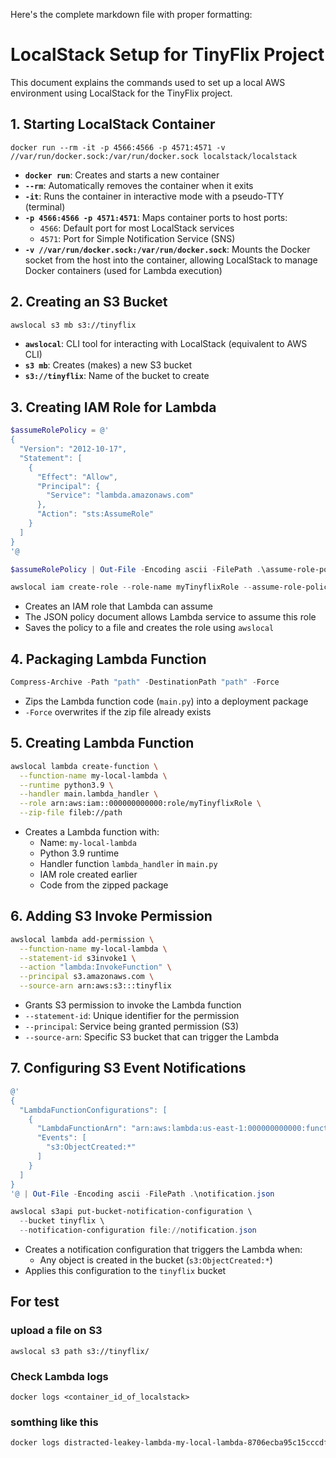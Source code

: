 Here's the complete markdown file with proper formatting:


# LocalStack Setup for TinyFlix Project

This document explains the commands used to set up a local AWS environment using LocalStack for the TinyFlix project.

## 1. Starting LocalStack Container

```docker
docker run --rm -it -p 4566:4566 -p 4571:4571 -v //var/run/docker.sock:/var/run/docker.sock localstack/localstack
```

- **`docker run`**: Creates and starts a new container
- **`--rm`**: Automatically removes the container when it exits
- **`-it`**: Runs the container in interactive mode with a pseudo-TTY (terminal)
- **`-p 4566:4566 -p 4571:4571`**: Maps container ports to host ports:
  - `4566`: Default port for most LocalStack services
  - `4571`: Port for Simple Notification Service (SNS)
- **`-v //var/run/docker.sock:/var/run/docker.sock`**: Mounts the Docker socket from the host into the container, allowing LocalStack to manage Docker containers (used for Lambda execution)

## 2. Creating an S3 Bucket

```bash
awslocal s3 mb s3://tinyflix
```

- **`awslocal`**: CLI tool for interacting with LocalStack (equivalent to AWS CLI)
- **`s3 mb`**: Creates (makes) a new S3 bucket
- **`s3://tinyflix`**: Name of the bucket to create

## 3. Creating IAM Role for Lambda

```powershell
$assumeRolePolicy = @'
{
  "Version": "2012-10-17",
  "Statement": [
    {
      "Effect": "Allow",
      "Principal": {
        "Service": "lambda.amazonaws.com"
      },
      "Action": "sts:AssumeRole"
    }
  ]
}
'@

$assumeRolePolicy | Out-File -Encoding ascii -FilePath .\assume-role-policy.json

awslocal iam create-role --role-name myTinyflixRole --assume-role-policy-document file://assume-role-policy.json
```

- Creates an IAM role that Lambda can assume
- The JSON policy document allows Lambda service to assume this role
- Saves the policy to a file and creates the role using `awslocal`

## 4. Packaging Lambda Function

```powershell
Compress-Archive -Path "path" -DestinationPath "path" -Force
```

- Zips the Lambda function code (`main.py`) into a deployment package
- `-Force` overwrites if the zip file already exists

## 5. Creating Lambda Function

```bash
awslocal lambda create-function \
  --function-name my-local-lambda \
  --runtime python3.9 \
  --handler main.lambda_handler \
  --role arn:aws:iam::000000000000:role/myTinyflixRole \
  --zip-file fileb://path
```

- Creates a Lambda function with:
  - Name: `my-local-lambda`
  - Python 3.9 runtime
  - Handler function `lambda_handler` in `main.py`
  - IAM role created earlier
  - Code from the zipped package

## 6. Adding S3 Invoke Permission

```bash
awslocal lambda add-permission \
  --function-name my-local-lambda \
  --statement-id s3invoke1 \
  --action "lambda:InvokeFunction" \
  --principal s3.amazonaws.com \
  --source-arn arn:aws:s3:::tinyflix
```

- Grants S3 permission to invoke the Lambda function
- `--statement-id`: Unique identifier for the permission
- `--principal`: Service being granted permission (S3)
- `--source-arn`: Specific S3 bucket that can trigger the Lambda

## 7. Configuring S3 Event Notifications

```powershell
@'
{
  "LambdaFunctionConfigurations": [
    {
      "LambdaFunctionArn": "arn:aws:lambda:us-east-1:000000000000:function:my-local-lambda",
      "Events": [
        "s3:ObjectCreated:*"
      ]
    }
  ]
}
'@ | Out-File -Encoding ascii -FilePath .\notification.json

awslocal s3api put-bucket-notification-configuration \
  --bucket tinyflix \
  --notification-configuration file://notification.json
```

- Creates a notification configuration that triggers the Lambda when:
  - Any object is created in the bucket (`s3:ObjectCreated:*`)
- Applies this configuration to the `tinyflix` bucket

## For test
### upload a file on S3
```docker
awslocal s3 path s3://tinyflix/
```
### Check Lambda logs
```docker
docker logs <container_id_of_localstack>
```
### somthing like this 
```bash
docker logs distracted-leakey-lambda-my-local-lambda-8706ecba95c15cccdf8ec923dafc4086 
```
